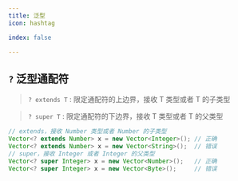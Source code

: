 ```yaml
---
title: 泛型
icon: hashtag

index: false

---
```


## `?` 泛型通配符
  > `? extends T` : 限定通配符的上边界，接收 T 类型或者 T 的子类型
  
  > `? super T`   : 限定通配符的下边界，接收 T 类型或者 T 的父类型

  ``` java
  // extends，接收 Number 类型或者 Number 的子类型
  Vector<? extends Number> x = new Vector<Integer>(); // 正确
  Vector<? extends Number> x = new Vector<String>();  // 错误
  // super，接收 Integer 或者 Integer 的父类型
  Vector<? super Integer> x = new Vector<Number>();   // 正确
  Vector<? super Integer> x = new Vector<Byte>();     // 错误
  ```